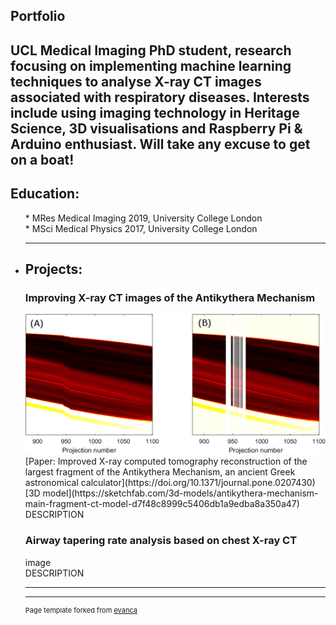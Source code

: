 ## Portfolio
UCL Medical Imaging PhD student, research focusing on implementing machine learning techniques to analyse X-ray CT images associated with respiratory diseases.
Interests include using imaging technology in Heritage Science, 3D visualisations and Raspberry Pi & Arduino enthusiast.
Will take any excuse to get on a boat!
---
## Education:
<ul>
* MRes Medical Imaging 2019, University College London<br>
* MSci Medical Physics 2017, University College London
<li>

---
## Projects:
### Improving X-ray CT images of the Antikythera Mechanism
<img src="images/akm_sino.png?raw=true"/>
[Paper: Improved X-ray computed tomography reconstruction of the largest fragment of the Antikythera Mechanism, an ancient Greek astronomical calculator](https://doi.org/10.1371/journal.pone.0207430)
<br>
[3D model](https://sketchfab.com/3d-models/antikythera-mechanism-main-fragment-ct-model-d7f48c8999c5406db1a9edba8a350a47)
<br>
DESCRIPTION

### Airway tapering rate analysis based on chest X-ray CT
image
<br>
DESCRIPTION

---




---
<p style="font-size:11px">Page template forked from <a href="https://github.com/evanca/quick-portfolio">evanca</a></p>
<!-- Remove above link if you don't want to attibute -->
